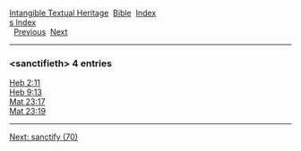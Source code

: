 [Intangible Textual Heritage](../../index)  [Bible](../index) 
[Index](index)   
[s Index](_s_)  
  [Previous](c09766)  [Next](c09768) 

------------------------------------------------------------------------

### &lt;sanctifieth&gt; 4 entries

[Heb 2:11](../kjv/heb002.htm#011)  
[Heb 9:13](../kjv/heb009.htm#013)  
[Mat 23:17](../kjv/mat023.htm#017)  
[Mat 23:19](../kjv/mat023.htm#019)  

------------------------------------------------------------------------

[Next: sanctify (70)](c09768)
